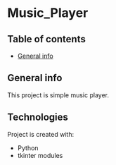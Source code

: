 # Music_Player
## Table of contents
* [General info](#general-info)

## General info
This project is simple music player.
	
## Technologies
Project is created with:
* Python
* tkinter modules
